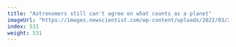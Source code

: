 ```yaml
---
title: "Astronomers still can't agree on what counts as a planet"
imageUrl: "https://images.newscientist.com/wp-content/uploads/2022/03/25115617/SEI_95246757.jpg?width=600"
index: 531
weight: 531
---
```

